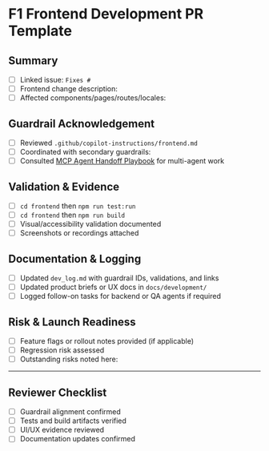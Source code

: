 # F1 Frontend Development PR Template

## Summary

- [ ] Linked issue: `Fixes #`
- [ ] Frontend change description:
- [ ] Affected components/pages/routes/locales:

## Guardrail Acknowledgement

- [ ] Reviewed `.github/copilot-instructions/frontend.md`
- [ ] Coordinated with secondary guardrails: <!-- e.g., B1, DOC1, T1 -->
- [ ] Consulted [MCP Agent Handoff Playbook](../../docs/development/mcp_agent_handoff.md) for multi-agent work

## Validation & Evidence

- [ ] `cd frontend` then `npm run test:run`
- [ ] `cd frontend` then `npm run build`
- [ ] Visual/accessibility validation documented
- [ ] Screenshots or recordings attached

## Documentation & Logging

- [ ] Updated `dev_log.md` with guardrail IDs, validations, and links
- [ ] Updated product briefs or UX docs in `docs/development/`
- [ ] Logged follow-on tasks for backend or QA agents if required

## Risk & Launch Readiness

- [ ] Feature flags or rollout notes provided (if applicable)
- [ ] Regression risk assessed
- [ ] Outstanding risks noted here:

---

## Reviewer Checklist

- [ ] Guardrail alignment confirmed
- [ ] Tests and build artifacts verified
- [ ] UI/UX evidence reviewed
- [ ] Documentation updates confirmed
